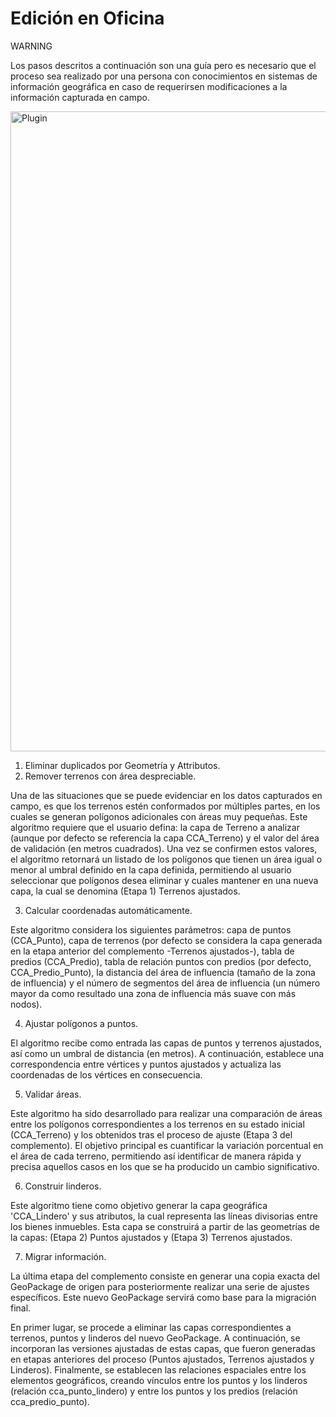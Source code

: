 # Edición en Oficina

<div class="warning">
<p class="admonition-title">WARNING</p>
<p>Los pasos descritos a continuación son una guía pero es necesario que el proceso sea realizado por una persona con conocimientos en sistemas de información geográfica en caso de requerirsen modificaciones a la información capturada en campo.</p>
</div>

<a class="" data-lightbox="Plugin" href="_static/plugin.gif" title="Plugin" data-title="Plugin"><img src="_static/plugin.gif" class="align-center" width="1024px" alt="Plugin">
</a>

1. Eliminar duplicados por Geometría y Attributos. 
2. Remover terrenos con área despreciable.

Una de las situaciones que se puede evidenciar en los datos capturados en campo, es que los terrenos estén conformados por múltiples partes, en los cuales se generan polígonos adicionales con áreas muy pequeñas. Este algoritmo requiere que el usuario defina: la capa de Terreno a analizar (aunque por defecto se referencia la capa CCA_Terreno) y el valor del área de validación (en metros cuadrados). Una vez se confirmen estos valores, el algoritmo retornará un listado de los polígonos que tienen un área igual o menor al umbral definido en la capa definida, permitiendo al usuario seleccionar que polígonos desea eliminar y cuales mantener en una nueva capa, la cual se denomina (Etapa 1) Terrenos ajustados.

3. Calcular coordenadas automáticamente.

Este algoritmo considera los siguientes parámetros: capa de puntos (CCA_Punto), capa de terrenos (por defecto se considera la capa generada en la etapa anterior del complemento -Terrenos ajustados-), tabla de predios (CCA_Predio), tabla de relación puntos con predios (por defecto, CCA_Predio_Punto), la distancia del área de influencia (tamaño de la zona de influencia) y el número de segmentos del área de influencia (un número mayor da como resultado una zona de influencia más suave con más nodos).

4. Ajustar polígonos a puntos.

El algoritmo recibe como entrada las capas de puntos y terrenos ajustados, así como un umbral de distancia (en metros). A continuación, establece una correspondencia entre vértices y puntos ajustados y actualiza las coordenadas de los vértices en consecuencia.

5. Validar áreas.

Este algoritmo ha sido desarrollado para realizar una comparación de áreas entre los polígonos correspondientes a los terrenos en su estado inicial (CCA_Terreno) y los obtenidos tras el proceso de ajuste (Etapa 3 del complemento). El objetivo principal es cuantificar la variación porcentual en el área de cada terreno, permitiendo así identificar de manera rápida y precisa aquellos casos en los que se ha producido un cambio significativo.

6. Construir linderos.

Este algoritmo tiene como objetivo generar la capa geográfica 'CCA_Lindero' y sus atributos, la cual representa las líneas divisorias entre los bienes inmuebles. Esta capa se construirá a partir de las geometrías de la capas: (Etapa 2) Puntos ajustados y (Etapa 3) Terrenos ajustados. 

7. Migrar información.

La última etapa del complemento consiste en generar una copia exacta del GeoPackage de origen para posteriormente realizar una serie de ajustes específicos. Este nuevo GeoPackage servirá como base para la migración final.

En primer lugar, se procede a eliminar las capas correspondientes a terrenos, puntos y linderos del nuevo GeoPackage. A continuación, se incorporan las versiones ajustadas de estas capas, que fueron generadas en etapas anteriores del proceso (Puntos ajustados, Terrenos ajustados y Linderos). Finalmente, se establecen las relaciones espaciales entre los elementos geográficos, creando vínculos entre los puntos y los linderos (relación cca_punto_lindero) y entre los puntos y los predios (relación cca_predio_punto).